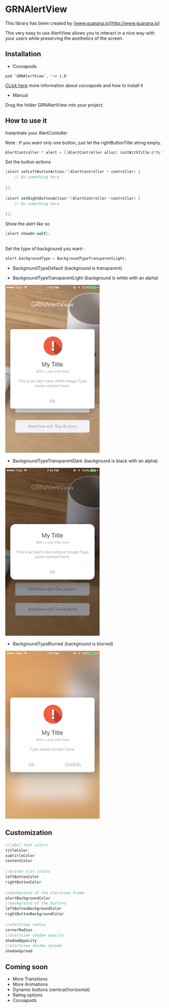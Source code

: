 # GRNAlertView #

This library has been created by [www.guarana.io](http://www.guarana.io)

This very easy to use AlertView allows you to interact in a nice way with your users while preserving the aesthetics of the screen.

## Installation 

* Cocoapods


``` 
pod 'GRNAlertView', '~> 1.0'
```

[CLick here](https://guides.cocoapods.org/using/getting-started.html) more information about cocoapods and how to install it 

* Manual

Drag the folder GRNAlertView into your project.


## How to use it

Instantiate your AlertContoller

Note : If you want only one button, just let the rightButtonTitle string empty.

``` objectivec
AlertController * alert = [[AlertController alloc] initWithTitle:@"My Title" subTitle:@"With a sub-title here" content:@"This is an alert view whith image Type some content here." leftButtonTitle:@"OK" rightButtonTitle:@"" andImage:[UIImage imageNamed:@"globe"]];
```

Set the button actions

``` objectivec
[alert setLeftButtonAction:^(AlertController * controller) {
    // Do something here
    
}];

[alert setRightButtonAction:^(AlertController *controller) {
    // Do something here
    
}];
```


Show the alert like so

``` objectivec
[alert showOn:self];
    
```

Set the type of background you want :

``` objectivec
alert.backgroundType = BackgroundTypeTransparentLight;
```

*   BackgroundTypeDefault (background is transparent)

*   BackgroundTypeTransparentLight (background is white with an alpha)

![Light](https://github.com/guaranatech/GRNAlertView/blob/master/screenshots/screenshot1.png)

*   BackgroundTypeTransparentDark (background is black with an alpha)

![Dark](https://github.com/guaranatech/GRNAlertView/blob/master/screenshots/screenshot2.png)

*   BackgroundTypeBlurred  (background is blurred)

![Blurred](https://github.com/guaranatech/GRNAlertView/blob/master/screenshots/screenshot3.png)


## Customization



``` objectivec
//label text colors
titleColor
subtitleColor
contentColor

//button tint colors
leftButtonColor
rightButtonColor

//background of the alertview frame
alertBackgroundColor
//background of the buttons
leftButtonBackgroundColor
rightButtonBackgroundColor

//alertview radius
cornerRadius
//alertview shadow opacity
shadowOppacity
//alertview shadow spread
shadowSpread
```



## Coming soon

* More Transitions
* More Animations
* Dynamic buttons (vertical/horizontal)
* Rating options
* Cocoapods
